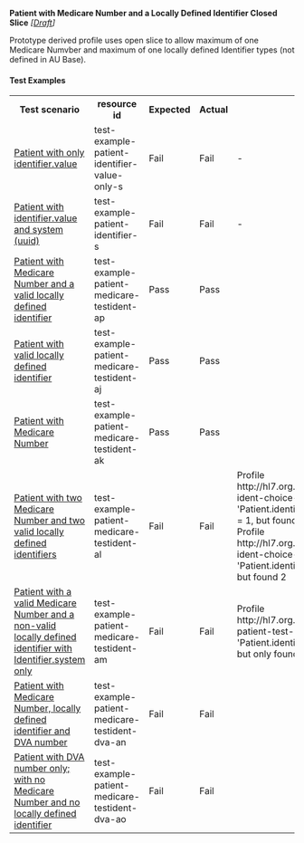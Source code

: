 **Patient with Medicare Number and a Locally Defined Identifier Closed Slice** *[[Draft](http://hl7.org/fhir/r4/valueset-publication-status.html)]*

Prototype derived profile uses open slice to allow maximum of one Medicare Numvber and maximum of one locally defined Identifier types (not defined in AU Base).

#### Test Examples

<table class="list" style="width:100%">
    <colgroup>
       <col span="1" style="width: 19%;"/>
       <col span="1" style="width: 25%;"/>
       <col span="1" style="width: 10%;"/>
       <col span="1" style="width: 10%;"/>
       <col span="1" style="width: 20%;"/>
    </colgroup>
	<tbody>
      <tr>
        <th>Test scenario</th>
        <th>resource id</th>
        <th>Expected</th>
        <th>Actual</th>
		<th>Notes</th>
      </tr>
      <tr>
        <td><a href="Patient-test-example-patient-identifier-value-only-s.html">Patient with only identifier.value</a></td>
        <td>test-example-patient-identifier-value-only-s</td>
        <td>Fail</td>
        <td>Fail</td>
        <td>-</td>
      </tr>
      <tr>
        <td><a href="Patient-test-example-patient-identifier-s.html">Patient with identifier.value and system (uuid)</a></td>
        <td>test-example-patient-identifier-s</td>
        <td>Fail</td>
        <td>Fail</td>
        <td>-</td>
      </tr>
      <tr>
        <td><a href="Patient-test-example-patient-medicare-testident-ap.html">Patient with Medicare Number and a valid locally defined identifier</a></td>
        <td>test-example-patient-medicare-testident-ap</td>
        <td>Pass</td>
        <td>Pass</td>
        <td></td>
      </tr>
      <tr>
        <td><a href="Patient-test-example-patient-medicare-testident-aj.html">Patient with valid locally defined identifier</a></td>
        <td>test-example-patient-medicare-testident-aj</td>
        <td>Pass</td>
        <td>Pass</td>
        <td></td>
      </tr>
      <tr>
        <td><a href="Patient-test-example-patient-medicare-testident-ak.html">Patient with Medicare Number</a></td>
        <td>test-example-patient-medicare-testident-ak</td>
        <td>Pass</td>
        <td>Pass</td>
        <td></td>
      </tr>
      <tr>
        <td><a href="Patient-test-example-patient-medicare-testident-al.html">Patient with two Medicare Number and two valid locally defined identifiers</a></td>
        <td>test-example-patient-medicare-testident-al</td>
        <td>Fail</td>
        <td>Fail</td>
        <td>Profile http://hl7.org.au/fhir/StructureDefinition/patient-ident-choice-ihi-testident, Element 'Patient.identifier[medicareNumber]': max allowed = 1, but found 2</br>	Profile http://hl7.org.au/fhir/StructureDefinition/patient-ident-choice-ihi-testident, Element 'Patient.identifier[testIdentifier]': max allowed = 1, but found 2</td>
      </tr>
      <tr>
        <td><a href="Patient-test-example-patient-medicare-testident-am.html">Patient with a valid Medicare Number and a non-valid locally defined identifier with Identifier.system only</a></td>
        <td>test-example-patient-medicare-testident-am</td>
        <td>Fail</td>
        <td>Fail</td>
        <td>Profile http://hl7.org.au/fhir/StructureDefinition/identifier-patient-test-ident, Element 'Patient.identifier[1].value': minimum required = 1, but only found 0</td>
      </tr>
      <tr>
        <td><a href="Patient-test-example-patient-medicare-testident-dva-an.html">Patient with Medicare Number, locally defined identifier and DVA number</a></td>
        <td>test-example-patient-medicare-testident-dva-an</td>
        <td>Fail</td>
        <td>Fail</td>
        <td></td>
      </tr>
      <tr>
        <td><a href="Patient-test-example-patient-medicare-testident-dva-ao.html">Patient with DVA number only; with no Medicare Number and no locally defined identifier</a></td>
        <td>test-example-patient-medicare-testident-dva-ao</td>
        <td>Fail</td>
        <td>Fail</td>
        <td></td>
      </tr>
     </tbody>
</table>